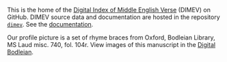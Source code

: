 This is the home of the [Digital Index of Middle English Verse](https://dimev.net) (DIMEV) on GitHub.
DIMEV source data and documentation are hosted in the repository [`dimev`](https://github.com/digital-index-of-middle-english-verse/dimev).
See the [documentation](https://github.com/digital-index-of-middle-english-verse/dimev/releases/latest/download/documentation.pdf).

Our profile picture is a set of rhyme braces from Oxford, Bodleian Library, MS Laud misc. 740, fol. 104r.
View images of this manuscript in the [Digital Bodleian](https://digital.bodleian.ox.ac.uk/objects/ac893a68-b735-4cf8-873f-bf05442d7887/).
